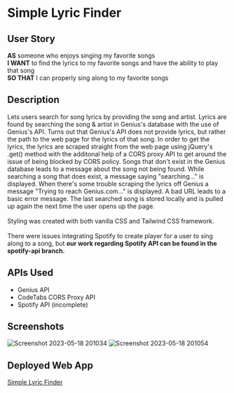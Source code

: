 # Simple Lyric Finder
## User Story
**AS** someone who enjoys singing my favorite songs \
**I WANT** to find the lyrics to my favorite songs and have the ability to play that song \
**SO THAT** I can properly sing along to my favorite songs

## Description
Lets users search for song lyrics by providing the song and artist. Lyrics are found by searching the song & artist in Genius's database with the use of Genius's API. Turns out that Genius's API does not provide lyrics, but rather the path to the web page for the lyrics of that song. In order to get the lyrics, the lyrics are scraped straight from the web page using jQuery's .get() method with the additonal help of a CORS proxy API to get around the issue of being blocked by CORS policy. Songs that don't exist in the Genius database leads to a message about the song not being found. While searching a song that does exist, a message saying "searching..." is displayed. When there's some trouble scraping the lyrics off Genius a message "Trying to reach Genius.com..." is displayed. A bad URL leads to a basic error message. The last searched song is stored locally and is pulled up again the next time the user opens up the page.\
\
Styling was created with both vanilla CSS and Tailwind CSS framework.\
\
There were issues integrating Spotify to create player for a user to sing along to a song, but **our work regarding Spotify API can be found in the spotify-api branch.**

## APIs Used
- Genius API
- CodeTabs CORS Proxy API
- Spotify API (incomplete)

## Screenshots
![Screenshot 2023-05-18 201034](https://github.com/cwchilvers/SimpleLyricFinder/assets/59628271/6615a2ee-0216-482e-82c1-0fc651dc5c48)
![Screenshot 2023-05-18 201054](https://github.com/cwchilvers/SimpleLyricFinder/assets/59628271/f913f327-4985-48f6-9c58-a63c870a5c65)

## Deployed Web App
[Simple Lyric Finder](https://cwchilvers.github.io/SimpleLyricFinder/)
